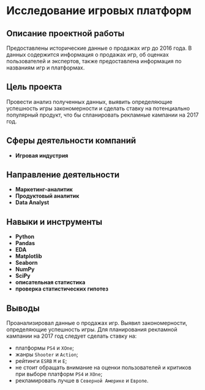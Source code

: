 # Исследование игровых платформ

## Описание проектной работы

Предоставлены исторические данные о продажах игр до 2016 года. В данных содержится информация о продажах игр, об оценках пользователей и экспертов, также предоставлена информация по названиям игр и платформах.

## Цель проекта

Провести анализ полученных данных, выявить определяющие успешность игры закономерности и сделать ставку на потенциально популярный продукт, что бы спланировать рекламные кампании на 2017 год.

## Сферы деятельности компаний

- **Игровая индустрия**

## Направление деятельности

- **Маркетинг-аналитик**
- **Продуктовый аналитик**
- **Data Analyst**

## Навыки и инструменты

- **Python**
- **Pandas**
- **EDA**
- **Matplotlib**
- **Seaborn**
- **NumPy**
- **SciPy**
- **описательная статистика**
- **проверка статистических гипотез**

## Выводы

Проанализировал данные о продажах игр. Выявил закономерности, определяющие успешность игры. Для планирования рекламной кампании на 2017 год следует сделать ставку на:  

  - платформы `PS4` и `XOne`;
  - жанры `Shooter` и `Action`;
  - рейтинги `ESRB` `М` и `Е`;
  - не стоит обращать внимание на оценки пользователей и критиков при выборе платформ `PS4` и `XOne`;
  - рекламировать лучше в `Северной Америке` и `Европе`.
